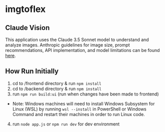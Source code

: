 # imgtoflex

## Claude Vision

This application uses the Claude 3.5 Sonnet model to understand and analyze images. Anthropic guidelines for image size, prompt recommendations, API implementation, and model limitations can be found [here](https://docs.anthropic.com/en/docs/build-with-claude/vision).

## How Run Initially

1. cd to /frontend directory & run `npm install`
2. cd to /backend directory & run `npm install`
3. run `npm run build:ui` (run when changes have been made to frontend)

- Note: Windows machines will need to install Windows Subsystem for Linux (WSL) by running `wsl --install` in PowerShell or Windows Command and restart their machines in order to run Linux code.

4. run `node app.js` or `npm run dev` for dev environment
